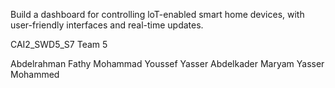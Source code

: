Build a dashboard for controlling loT-enabled
smart home devices, with user-friendly
interfaces and real-time updates.

CAI2_SWD5_S7
Team 5

Abdelrahman Fathy Mohammad
Youssef Yasser Abdelkader
Maryam Yasser Mohammed 
